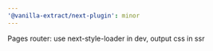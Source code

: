 ```yaml
---
'@vanilla-extract/next-plugin': minor
---
```


Pages router: use next-style-loader in dev, output css in ssr
